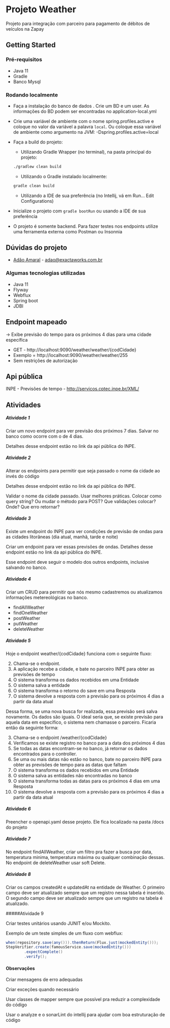 # Projeto Weather

Projeto para integração com parceiro para pagamento de débitos de veículos na Zapay

## Getting Started
### Pré-requisitos
- Java 11
- Gradle
- Banco Mysql

### Rodando localmente

- Faça a instalação do banco de dados . Crie um BD e um user. As informações do BD podem ser encontradas no application-local.yml 

- Crie uma variável de ambiente com o nome spring.profiles.active e coloque no valor da variável a palavra `local`. Ou coloque essa variável de ambiente como argumento na JVM: -Dspring.profiles.active=local

- Faça a build do projeto: 
    - Utilizando Gradle Wrapper (no terminal), na pasta principal do projeto: 
    ```bash
    ./gradlew clean build
    ```  
    - Utilizando o Gradle instalado localmente:
     ```bash
     gradle clean build
     ```  
    - Utilizando a IDE de sua preferência (no Intellij, vá em Run... Edit Configurations)
    
- Inicialize o projeto com `gradle bootRun` ou usando a IDE de sua preferência

- O projeto é somente backend. Para fazer testes nos endpoints utilize uma ferramenta externa como Postman ou Insonnia
 
## Dúvidas do projeto

* [Adão Amaral](adao@exactaworks.com.br) - adao@exactaworks.com.br

### Algumas tecnologias utilizadas
- Java 11
- Flyway
- Webflux
- Spring boot
- JDBI

## Endpoint mapeado

-> Exibe previsão do tempo para os próximos 4 dias para uma cidade específica
- GET - http://localhost:9090/weather/weather/{codCidade}
- Exemplo = http://localhost:9090/weather/weather/255
- Sem restrições de autorização

## Api pública

INPE - Previsões de tempo - http://servicos.cptec.inpe.br/XML/

## Atividades

##### Atividade 1

Criar um novo endpoint para ver previsão dos próximos 7 dias. Salvar no banco como ocorre com o de 4 dias.

Detalhes desse endpoint estão no link da api pública do INPE.
   
##### Atividade 2

Alterar os endpoints para permitir que seja passado o nome da cidade ao invés do código

Detalhes desse endpoint estão no link da api pública do INPE.

Validar o nome da cidade passado. Usar melhores práticas. Colocar como query string? Ou mudar o método para POST? 
Que validações colocar? Onde? Que erro retornar?

##### Atividade 3

Existe um endpoint do INPE para ver condições de previsão de ondas para as cidades litorâneas (dia atual, manhã, tarde e noite)

Criar um endpoint para ver essas previsões de ondas. Detalhes desse endpoint estão no link da api pública do INPE.

Esse endpoint deve seguir o modelo dos outros endpoints, inclusive salvando no banco.

##### Atividade 4

Criar um CRUD para permitir que nós mesmo cadastremos ou atualizamos informações metereológicas no banco.
- findAllWeather
- findOneWeather
- postWeather
- putWeather
- deleteWeather

##### Atividade 5

Hoje o endpoint weather/{codCidade} funciona com o seguinte fluxo:

   2. Chama-se o endpoint.
   2. A aplicação recebe a cidade, e bate no parceiro INPE para obter as previsões de tempo
   2. O sistema transforma os dados recebidos em uma Entidade
   2. O sistema salva a entidade
   2. O sistema transforma o retorno do save em uma Resposta
   2. O sistema devolve a resposta com a previsão para os próximos 4 dias a partir da data atual
   
Dessa forma, se uma nova busca for realizada, essa previsão será salva novamente. Os dados são iguais. O ideal seria que, 
se existe previsão para aquela data em específico, o sistema  nem chamasse o parceiro. Ficaria então da seguinte forma:

   3. Chama-se o endpoint /weather/{codCidade}
   3. Verificamos se existe registro no banco para a data dos próximos 4 dias
   3. Se todas as datas encontram-se no banco, já retornar os dados encontrados para o controller. 
   3. Se uma ou mais datas não estão no banco, bate no parceiro INPE para obter as previsões de tempo para as datas que faltam
   3. O sistema transforma os dados recebidos em uma Entidade
   3. O sistema salva as entidades não encontradas no banco
   3. O sistema transforma todas as datas para os próximos 4 dias em uma Resposta
   3. O sistema devolve a resposta com a previsão para os próximos 4 dias a partir da data atual
      
##### Atividade 6

Preencher o openapi.yaml desse projeto. Ele fica localizado na pasta /docs do projeto

##### Atividade 7

No endpoint findAllWeather, criar um filtro pra fazer a busca por data, temperatura minima, temperatura máxima ou qualquer
combinação dessas. No endpoint de deleteWeather usar soft Delete.

##### Atividade 8

Criar os campos createdAt e updatedAt na entidade de Weather. O primeiro campo deve ser atualizado sempre que um registro
nessa tabela é inserido. O segundo campo deve ser atualizado sempre que um registro na tabela é atualizado.

#####Atividade 9

Criar testes unitários usando JUNIT e/ou Mockito.

Exemplo de um teste simples de um fluxo com webflux:

```java
when(repository.save(any())).thenReturn(Flux.just(mockedEntity()));
StepVerifier.create(famousService.save(mockedEntity()))
        .expectComplete()
        .verify(); 
```

#### Observações
Criar mensagens de erro adequadas

Criar exceções quando necessário

Usar classes de mapper sempre que possível pra reduzir a complexidade do código

Usar o analyze e o sonarLint do intellij para ajudar com boa estruturação de código

